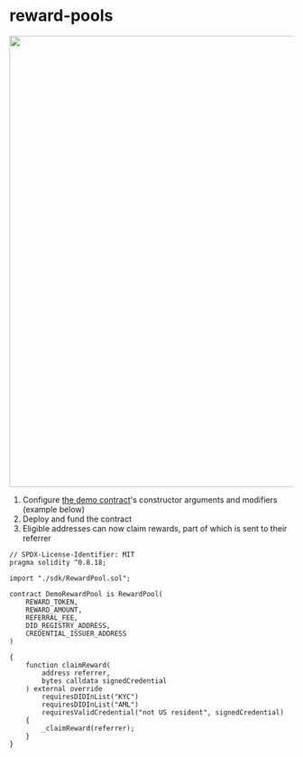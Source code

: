 # reward-pools

<img src="https://user-images.githubusercontent.com/365821/233323687-73335349-40b4-4cd0-8d72-a23068991e92.png" width=800 />

1. Configure [the demo contract](/contracts/DemoRewardPool.sol)'s constructor arguments and modifiers (example below)
2. Deploy and fund the contract
3. Eligible addresses can now claim rewards, part of which is sent to their referrer

```solidity
// SPDX-License-Identifier: MIT
pragma solidity ^0.8.18;

import "./sdk/RewardPool.sol";

contract DemoRewardPool is RewardPool(
    REWARD_TOKEN,
    REWARD_AMOUNT,
    REFERRAL_FEE,
    DID_REGISTRY_ADDRESS,
    CREDENTIAL_ISSUER_ADDRESS
)

{
    function claimReward(
        address referrer,
        bytes calldata signedCredential
    ) external override
        requiresDIDInList("KYC")
        requiresDIDInList("AML")
        requiresValidCredential("not US resident", signedCredential)
    {
        _claimReward(referrer);
    }
}
```
